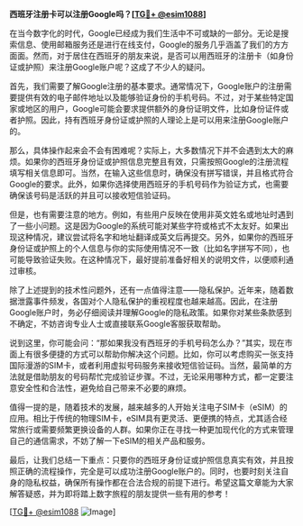 **西班牙注册卡可以注册Google吗？[[TG💪+ @esim1088](https://t.me/s/esim1088)]**

在当今数字化的时代，Google已经成为我们生活中不可或缺的一部分。无论是搜索信息、使用邮箱服务还是进行在线支付，Google的服务几乎涵盖了我们的方方面面。然而，对于居住在西班牙的朋友来说，是否可以用西班牙的注册卡（如身份证或护照）来注册Google账户呢？这成了不少人的疑问。

首先，我们需要了解Google注册的基本要求。通常情况下，Google账户的注册需要提供有效的电子邮件地址以及能够验证身份的手机号码。不过，对于某些特定国家或地区的用户，Google可能会要求提供额外的身份证明文件，比如身份证件或者护照。因此，持有西班牙身份证或护照的人理论上是可以用来注册Google账户的。

那么，具体操作起来会不会有困难呢？实际上，大多数情况下并不会遇到太大的麻烦。如果你的西班牙身份证或护照信息完整且有效，只需按照Google的注册流程填写相关信息即可。当然，在输入这些信息时，确保没有拼写错误，并且格式符合Google的要求。此外，如果你选择使用西班牙的手机号码作为验证方式，也需要确保该号码是活跃的并且可以接收短信验证码。

但是，也有需要注意的地方。例如，有些用户反映在使用非英文姓名或地址时遇到了一些小问题。这是因为Google的系统可能对某些字符或格式不太友好。如果出现这种情况，建议尝试将名字和地址翻译成英文后再提交。另外，如果你的西班牙身份证或护照上的个人信息与你的实际使用情况不一致（比如名字拼写不同），也可能导致验证失败。在这种情况下，最好提前准备好相关的说明文件，以便顺利通过审核。

除了上述提到的技术性问题外，还有一点值得注意——隐私保护。近年来，随着数据泄露事件频发，各国对个人隐私保护的重视程度也越来越高。因此，在注册Google账户时，务必仔细阅读并理解Google的隐私政策。如果你对某些条款感到不确定，不妨咨询专业人士或直接联系Google客服获取帮助。

说到这里，你可能会问：“那如果我没有西班牙的手机号码怎么办？”其实，现在市面上有很多便捷的方式可以帮助你解决这个问题。比如，你可以考虑购买一张支持国际漫游的SIM卡，或者利用虚拟号码服务来接收短信验证码。当然，最简单的方法就是借助朋友的号码帮忙完成验证步骤。不过，无论采用哪种方式，都一定要注意安全性和合法性，避免给自己带来不必要的麻烦。

值得一提的是，随着技术的发展，越来越多的人开始关注电子SIM卡（eSIM）的应用。相比于传统的物理SIM卡，eSIM具有更灵活、更便携的特点，尤其适合经常旅行或需要频繁更换设备的人群。如果你正在寻找一种更加现代化的方式来管理自己的通信需求，不妨了解一下eSIM的相关产品和服务。

最后，让我们总结一下重点：只要你的西班牙身份证或护照信息真实有效，并且按照正确的流程操作，完全是可以成功注册Google账户的。同时，也要时刻关注自身的隐私权益，确保所有操作都在合法合规的前提下进行。希望这篇文章能为大家解答疑惑，并为即将踏上数字旅程的朋友提供一些有用的参考！

[[TG💪+ @esim1088](https://t.me/s/esim1088) ![Image](https://i.postimg.cc/4NQfJmqS/Snipaste-2025-05-13-00-14-12.png)]
